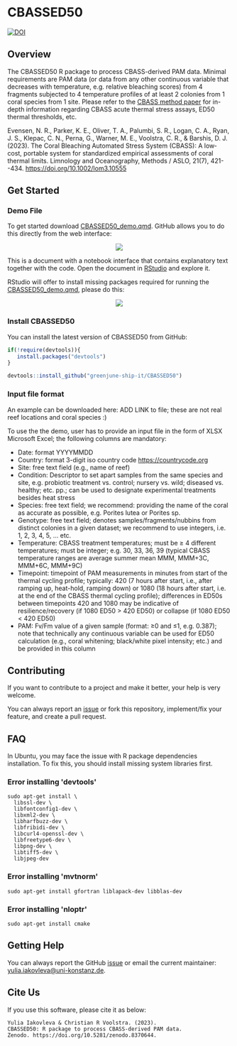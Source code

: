 # CBASSED50

[![DOI](https://zenodo.org/badge/DOI/10.5281/zenodo.8392163.svg)](https://doi.org/10.5281/zenodo.8392163)

## Overview

The CBASSED50 R package to process CBASS-derived PAM data. Minimal requirements are PAM data (or data from any other continuous variable that decreases with temperature, e.g. relative bleaching scores) from 4 fragments subjected to 4 temperature profiles of at least 2 colonies from 1 coral species from 1 site. Please refer to the [CBASS method paper](https://aslopubs.onlinelibrary.wiley.com/doi/10.1002/lom3.10555) for in-depth information regarding CBASS acute thermal stress assays, ED50 thermal thresholds, etc.

Evensen, N. R., Parker, K. E., Oliver, T. A., Palumbi, S. R., Logan, C. A., Ryan, J. S., Klepac, C. N., Perna, G., Warner, M. E., Voolstra, C. R., & Barshis, D. J. (2023). The Coral Bleaching Automated Stress System (CBASS): A low‐cost, portable system for standardized empirical assessments of coral thermal limits. Limnology and Oceanography, Methods / ASLO, 21(7), 421--434. <https://doi.org/10.1002/lom3.10555>

## Get Started

### Demo File

To get started download [CBASSED50_demo.qmd](https://github.com/greenjune-ship-it/CBASSED50/blob/main/CBASSED50_demo.qmd). GitHub allows you to do this directly from the web interface:

<p align="center">

<img src="https://github.com/greenjune-ship-it/CBASSED50/assets/83506881/b6c9f376-f4b6-46f8-87c2-dce0ccb50ad3"/>

</p>

This is a document with a notebook interface that contains explanatory text together with the code. Open the document in [RStudio](https://quarto.org/docs/get-started/hello/rstudio.html) and explore it.

RStudio will offer to install missing packages required for running the [CBASSED50_demo.qmd](https://github.com/greenjune-ship-it/CBASSED50/blob/main/CBASSED50_demo.qmd), please do this:

<p align="center">

<img src="https://github.com/greenjune-ship-it/CBASSED50/assets/83506881/c90752eb-a487-4560-825d-ac5854f5920f"/>

</p>

### Install CBASSED50

You can install the latest version of CBASSED50 from GitHub:

``` r
if(!require(devtools)){
   install.packages("devtools")
}

devtools::install_github("greenjune-ship-it/CBASSED50")
```

### Input file format

An example can be downloaded here: ADD LINK to file; these are not real reef locations and coral species :)

To use the the demo, user has to provide an input file in the form of XLSX Microsoft Excel; the following columns are mandatory:
- Date: format YYYYMMDD
- Country: format 3-digit iso country code https://countrycode.org
- Site: free text field (e.g., name of reef)
- Condition: Descriptor to set apart samples from the same species and site, e.g. probiotic treatment vs. control; nursery vs. wild; diseased vs. healthy; etc. pp.; can be used to designate experimental treatments besides heat stress
- Species: free text field; we recommend: providing the name of the coral as accurate as possible, e.g. Porites lutea or Porites sp.
- Genotype: free text field; denotes samples/fragments/nubbins from distinct colonies in a given dataset; we recommend to use integers, i.e. 1, 2, 3, 4, 5, … etc.
- Temperature: CBASS treatment temperatures; must be ≥ 4 different temperatures; must be integer; e.g. 30, 33, 36, 39 (typical CBASS temperature ranges are average summer mean MMM, MMM+3C, MMM+6C, MMM+9C)
- Timepoint: timepoint of PAM measurements in minutes from start of the thermal cycling profile; typically: 420 (7 hours after start, i.e., after ramping up, heat-hold, ramping down) or 1080 (18 hours after start, i.e. at the end of the CBASS thermal cycling profile); differences in ED50s between timepoints 420 and 1080 may be indicative of resilience/recovery (if 1080 ED50 > 420 ED50) or collapse (if 1080 ED50 < 420 ED50)
- PAM: Fv/Fm value of a given sample (format: ≥0 and ≤1, e.g. 0.387); note that technically any continuous variable can be used for ED50 calculation (e.g., coral whitening; black/white pixel intensity; etc.) and be provided in this column

## Contributing

If you want to contribute to a project and make it better, your help is very welcome.

You can always report an [issue](https://github.com/greenjune-ship-it/CBASSED50/issues) or fork this repository, implement/fix your feature, and create a pull request.

## FAQ

In Ubuntu, you may face the issue with R package dependencies installation. To fix this, you should install missing system libraries first.

### Error installing 'devtools'

``` commandline
sudo apt-get install \
  libssl-dev \
  libfontconfig1-dev \
  libxml2-dev \
  libharfbuzz-dev \
  libfribidi-dev \
  libcurl4-openssl-dev \
  libfreetype6-dev \
  libpng-dev \
  libtiff5-dev \
  libjpeg-dev
```

### Error installing 'mvtnorm'

``` commandline
sudo apt-get install gfortran liblapack-dev libblas-dev
```

### Error installing 'nloptr'

``` commandline
sudo apt-get install cmake
```

## Getting Help

You can always report the GitHub [issue](https://github.com/greenjune-ship-it/CBASSED50/issues) or email the current maintainer: [yulia.iakovleva\@uni-konstanz.de](mailto:yulia.iakovleva@uni-konstanz.de).

## Cite Us

If you use this software, please cite it as below:

``` commandline
Yulia Iakovleva & Christian R Voolstra. (2023).
CBASSED50: R package to process CBASS-derived PAM data.
Zenodo. https://doi.org/10.5281/zenodo.8370644.
```
